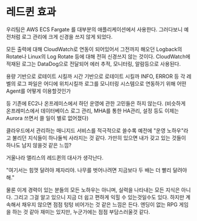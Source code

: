 # 레드퀸 효과

우리팀은 AWS ECS Fargate 를 대부분의 애플리케이션에서 사용한다.
그러다보니 예전처럼 로그 관리에 크게 신경을 쓰지 않게 되었다.

모든 출력에 대해 CloudWatch로 연동이 되어있어서
그전까지 해오던 Logback의 Rotate나 Linux의 Log Rotate 등에 대해 전혀 신경쓰지 않는 것이다.
CloudWatch에 적재된 로그는 DataDog으로 전달되어 에러 추적, 모니터링, 알람등으로 사용된다.

용량 기반으로 로테이트 시킬까
시간 기반으로 로테이트 시킬까
INFO, ERROR 등 각 레벨의 로그 파일은 어디에 위치시킬까
로그를 모니터링 시스템으로 연동하기 위해 어떤 Agent를 어떻게 이용할것인가 

등 기존에 EC2나 온프레미스에서 하던 운영에 관한 고민들은 하지 않는다.
(비슷하게 온프레미스에서 데이터베이스 로그 관리, MHA를 통한 HA관리, 설정 등도 이제는 Aurora 쓰면서 쓸 일이 별로 없어졌다)

클라우드에서 관리하는 매니지드 서비스를 적극적으로 쓸수록 예전에 "운영 노하우"라고 불리던 지식들이 하나둘씩 사라지는 것 같다.
가만히 있으면 내가 갖고 있는 것들이 하나도 남지 않을것 같은 느낌?

거울나라 앨리스의 레드퀸의 대사가 생각난다.

"여기서는 힘껏 달려야 제자리야. 
나무를 벗어나려면 지금보다 두 배는 더 빨리 달려야 해."

물론 이게 경력이 있는 분들의 모든 노하우는 아니며,
실력을 나타내는 모든 지식은 아니다.
그리고 그걸 알고 있으니 지금 더 쉽고 편하게 익힐 수 있는것일수도 있다.
하지만 계속해서 채우지 않으면 점점 텅텅 비어가는 것 같은 느낌은 든다.
엔딩이 없는 RPG 게임을 하는 것 같아 재미는 있지만,
누군가에는 점점 부담스러울것 같다.

